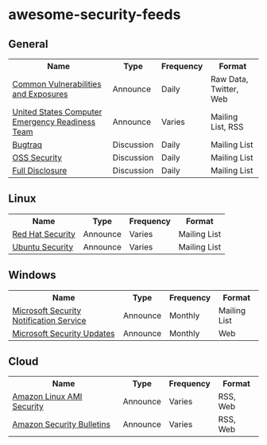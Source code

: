 # awesome-security-feeds

## General

<table>
  <tr>
    <th>Name</th>
    <th>Type</th>
    <th>Frequency</th>
    <th>Format</th>
  </tr>
  <tr>
    <td><a href="https://cve.mitre.org/cve/">Common Vulnerabilities and Exposures</a></td>
    <td>Announce</td>
    <td>Daily</td>
    <td>Raw Data, Twitter, Web</td>
  </tr>
  <tr>
    <td><a href="https://www.us-cert.gov/mailing-lists-and-feeds">United States Computer Emergency Readiness Team</a></td>
    <td>Announce</td>
    <td>Varies</td>
    <td>Mailing List, RSS</td>
  </tr>
  <tr>
    <td><a href="http://www.securityfocus.com/archive/1/description#0.3.1">Bugtraq</a></td>
    <td>Discussion</td>
    <td>Daily</td>
    <td>Mailing List</td>
  </tr>
  <tr>
    <td><a href="http://www.openwall.com/lists/oss-security/">OSS Security</a></td>
    <td>Discussion</td>
    <td>Daily</td>
    <td>Mailing List</td>
  </tr>
  <tr>
    <td><a href="https://nmap.org/mailman/listinfo/fulldisclosure">Full Disclosure</a></td>
    <td>Discussion</td>
    <td>Daily</td>
    <td>Mailing List</td>
  </tr>
</table>

## Linux

<table>
  <tr>
    <th>Name</th>
    <th>Type</th>
    <th>Frequency</th>
    <th>Format</th>
  </tr>
  <tr>
    <td><a href="https://www.redhat.com/mailman/listinfo/rhsa-announce">Red Hat Security</a></td>
    <td>Announce</td>
    <td>Varies</td>
    <td>Mailing List</td>
  </tr>
  <tr>
    <td><a href="https://lists.ubuntu.com/mailman/listinfo/ubuntu-security-announce">Ubuntu Security</a></td>
    <td>Announce</td>
    <td>Varies</td>
    <td>Mailing List</td>
  </tr>
</table>

## Windows

<table>
  <tr>
    <th>Name</th>
    <th>Type</th>
    <th>Frequency</th>
    <th>Format</th>
  </tr>
  <tr>
    <td><a href="https://technet.microsoft.com/en-us/security/dd252948.aspx">Microsoft Security Notification Service</a></td>
    <td>Announce</td>
    <td>Monthly</td>
    <td>Mailing List</td>
  </tr>
  <tr>
    <td><a href="https://technet.microsoft.com/en-us/security/bulletins.aspx">Microsoft Security Updates</a></td>
    <td>Announce</td>
    <td>Monthly</td>
    <td>Web</td>
  </tr>
</table>

## Cloud

<table>
  <tr>
    <th>Name</th>
    <th>Type</th>
    <th>Frequency</th>
    <th>Format</th>
  </tr>
  <tr>
    <td><a href="https://alas.aws.amazon.com/">Amazon Linux AMI Security</a></td>
    <td>Announce</td>
    <td>Varies</td>
    <td>RSS, Web</td>
  </tr>
  <tr>
    <td><a href="https://aws.amazon.com/security/security-bulletins/">Amazon Security Bulletins</a></td>
    <td>Announce</td>
    <td>Varies</td>
    <td>RSS, Web</td>
  </tr>
</table>
